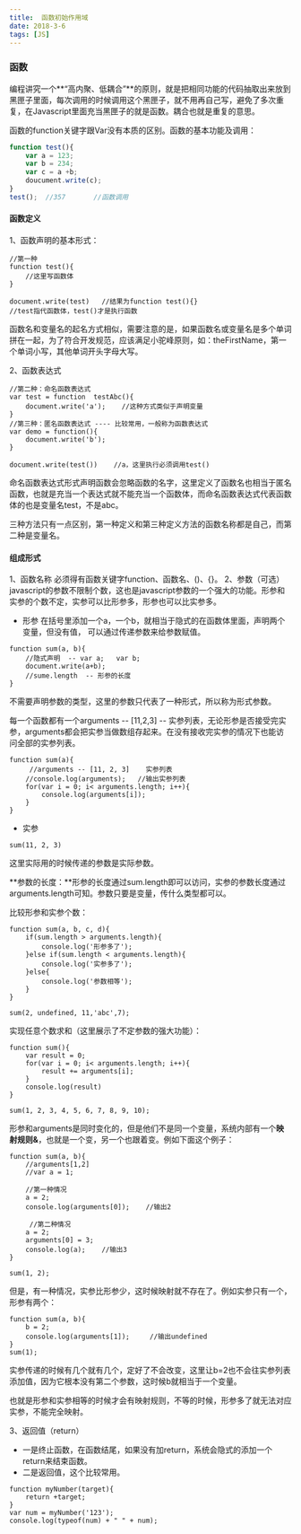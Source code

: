 ```yaml
---
title:  函数初始作用域
date: 2018-3-6
tags: [JS] 
---
```


### 函数
 编程讲究一个**“高内聚、低耦合”**的原则，就是把相同功能的代码抽取出来放到黑匣子里面，每次调用的时候调用这个黑匣子，就不用再自己写，避免了多次重复，在Javascript里面充当黑匣子的就是函数。耦合也就是重复的意思。

函数的function关键字跟Var没有本质的区别。函数的基本功能及调用：

```javascript
function test(){
    var a = 123;
    var b = 234;
    var c = a +b;
    doucument.write(c);
}
test();  //357       //函数调用
```

<!--more-->

#### 函数定义
1、函数声明的基本形式：

```
//第一种
function test(){
    //这里写函数体
}

document.write(test)   //结果为function test(){}
//test指代函数体，test()才是执行函数
```
函数名和变量名的起名方式相似，需要注意的是，如果函数名或变量名是多个单词拼在一起，为了符合开发规范，应该满足小驼峰原则，如：theFirstName，第一个单词小写，其他单词开头字母大写。

2、函数表达式

```
//第二种：命名函数表达式
var test = function  testAbc(){
    document.write('a');    //这种方式类似于声明变量
}
//第三种：匿名函数表达式 ---- 比较常用，一般称为函数表达式
var demo = function(){
    document.write('b');    
}

document.write(test())    //a，这里执行必须调用test()
```
命名函数表达式形式声明函数会忽略函数的名字，这里定义了函数名也相当于匿名函数，也就是充当一个表达式就不能充当一个函数体，而命名函数表达式代表函数体的也是变量名test，不是abc。

三种方法只有一点区别，第一种定义和第三种定义方法的函数名称都是自己，而第二种是变量名。

#### 组成形式
1、函数名称
必须得有函数关键字function、函数名、()、{}。
2、参数（可选）
javascript的参数不限制个数，这也是javascript参数的一个强大的功能。形参和实参的个数不定，实参可以比形参多，形参也可以比实参多。

- 形参
在括号里添加一个a，一个b，就相当于隐式的在函数体里面，声明两个变量，但没有值， 可以通过传递参数来给参数赋值。

```
function sum(a, b){
    //隐式声明  -- var a;   var b;
    document.write(a+b);
    //sume.length  -- 形参的长度
}
```
不需要声明参数的类型，这里的参数只代表了一种形式，所以称为形式参数。

每一个函数都有一个arguments -- [11,2,3] -- 实参列表，无论形参是否接受完实参，arguments都会把实参当做数组存起来。在没有接收完实参的情况下也能访问全部的实参列表。

```
function sum(a){
     //arguments -- [11, 2, 3]    实参列表
    //console.log(arguments);   //输出实参列表
    for(var i = 0; i< arguments.length; i++){
        console.log(arguments[i]);
    }
}
```

- 实参
```
sum(11, 2, 3)
```
这里实际用的时候传递的参数是实际参数。

**参数的长度：**形参的长度通过sum.length即可以访问，实参的参数长度通过arguments.length可知。参数只要是变量，传什么类型都可以。

比较形参和实参个数：
```
function sum(a, b, c, d){
    if(sum.length > arguments.length){
        console.log('形参多了');
    }else if(sum.length < arguments.length){  
        console.log('实参多了');
    }else{
        console.log('参数相等');
    }
}

sum(2, undefined, 11,'abc',7);  
```

实现任意个数求和（这里展示了不定参数的强大功能）：
```
function sum(){
    var result = 0;
    for(var i = 0; i< arguments.length; i++){
        result += arguments[i];
    }
    console.log(result)
}

sum(1, 2, 3, 4, 5, 6, 7, 8, 9, 10);    
```
形参和arguments是同时变化的，但是他们不是同一个变量，系统内部有一个**映射规则&**，也就是一个变，另一个也跟着变。例如下面这个例子：
```
function sum(a, b){
    //arguments[1,2]
    //var a = 1;
    
    //第一种情况
    a = 2;
    console.log(arguments[0]);    //输出2

     //第二种情况
    a = 2;
    arguments[0] = 3;
    console.log(a);    //输出3
}

sum(1, 2);
```
但是，有一种情况，实参比形参少，这时候映射就不存在了。例如实参只有一个，形参有两个：
```
function sum(a, b){
    b = 2;
    console.log(arguments[1]);     //输出undefined
}
sum(1);
```
实参传递的时候有几个就有几个，定好了不会改变，这里让b=2也不会往实参列表添加值，因为它根本没有第二个参数，这时候b就相当于一个变量。

也就是形参和实参相等的时候才会有映射规则，不等的时候，形参多了就无法对应实参，不能完全映射。


3、返回值（return）

- 一是终止函数，在函数结尾，如果没有加return，系统会隐式的添加一个return来结束函数。
- 二是返回值，这个比较常用。
```
function myNumber(target){
    return +target;
}
var num = myNumber('123');
console.log(typeof(num) + " " + num);
```












